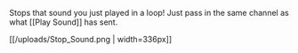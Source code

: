 Stops that sound you just played in a loop! Just pass in the same channel as what [[Play Sound]] has sent.

[[/uploads/Stop_Sound.png | width=336px]]